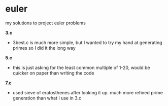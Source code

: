 euler
=====

my solutions to project euler problems

**3.c**
- 3best.c is much more simple, but I wanted to try my hand at generating primes so I did it the long way

**5.c**
- this is just asking for the least common multiple of 1-20, would be quicker on paper than writing the code

**7.c**
- used sieve of eratosthenes after looking it up. much more refined prime generation than what I use in 3.c

